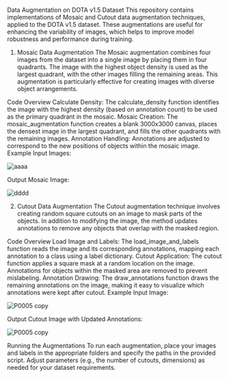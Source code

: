 Data Augmentation on DOTA v1.5 Dataset
This repository contains implementations of Mosaic and Cutout data augmentation techniques, applied to the DOTA v1.5 dataset. These augmentations are useful for enhancing the variability of images, which helps to improve model robustness and performance during training.

1. Mosaic Data Augmentation
The Mosaic augmentation combines four images from the dataset into a single image by placing them in four quadrants. The image with the highest object density is used as the largest quadrant, with the other images filling the remaining areas. This augmentation is particularly effective for creating images with diverse object arrangements.

Code Overview
Calculate Density: The calculate_density function identifies the image with the highest density (based on annotation count) to be used as the primary quadrant in the mosaic.
Mosaic Creation: The mosaic_augmentation function creates a blank 3000x3000 canvas, places the densest image in the largest quadrant, and fills the other quadrants with the remaining images.
Annotation Handling: Annotations are adjusted to correspond to the new positions of objects within the mosaic image.
Example
Input Images:

![aaaa](https://github.com/user-attachments/assets/0e8a641f-a4db-4361-8205-505a9460dcdc)


Output Mosaic Image:

![dddd](https://github.com/user-attachments/assets/7178c623-8026-4a33-9566-b31ba17e70bc)





2. Cutout Data Augmentation
The Cutout augmentation technique involves creating random square cutouts on an image to mask parts of the objects. In addition to modifying the image, the method updates annotations to remove any objects that overlap with the masked region.

Code Overview
Load Image and Labels: The load_image_and_labels function reads the image and its corresponding annotations, mapping each annotation to a class using a label dictionary.
Cutout Application: The cutout function applies a square mask at a random location on the image. Annotations for objects within the masked area are removed to prevent mislabeling.
Annotation Drawing: The draw_annotations function draws the remaining annotations on the image, making it easy to visualize which annotations were kept after cutout.
Example
Input Image:

![P0005 copy](https://github.com/user-attachments/assets/64a5d6d3-1f39-4e9a-b924-4ba732297da2)


Output Cutout Image with Updated Annotations:

![P0005 copy](https://github.com/user-attachments/assets/152350b6-6bed-46a8-adee-0efd1f5c841f)

Running the Augmentations
To run each augmentation, place your images and labels in the appropriate folders and specify the paths in the provided script. Adjust parameters (e.g., the number of cutouts, dimensions) as needed for your dataset requirements.
